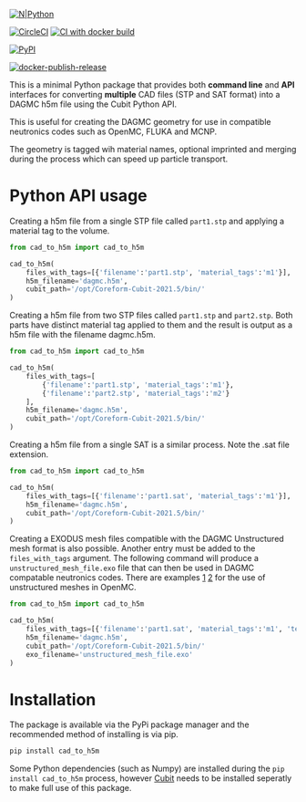 [![N|Python](https://www.python.org/static/community_logos/python-powered-w-100x40.png)](https://www.python.org)

[![CircleCI](https://circleci.com/gh/fusion-energy/cad_to_h5m/tree/main.svg?style=svg)](https://circleci.com/gh/fusion-energy/cad_to_h5m/tree/main) [![CI with docker build](https://github.com/fusion-energy/cad_to_h5m/actions/workflows/ci_with_docker_build.yml/badge.svg)](https://github.com/fusion-energy/cad_to_h5m/actions/workflows/ci_with_docker_build.yml)

[![PyPI](https://img.shields.io/pypi/v/cad-to-h5m?color=brightgreen&label=pypi&logo=grebrightgreenen&logoColor=green)](https://pypi.org/project/cad-to-h5m/)


<!-- can't report coverage as cubit init changes scope
[![codecov](https://codecov.io/gh/fusion-energy/cad_to_h5m/branch/main/graph/badge.svg)](https://codecov.io/gh/fusion-energy/cad_to_h5m) -->

[![docker-publish-release](https://github.com/fusion-energy/cad_to_h5m/actions/workflows/docker_publish.yml/badge.svg)](https://github.com/fusion-energy/cad_to_h5m/actions/workflows/docker_publish.yml)

This is a minimal Python package that provides both **command line** and
**API** interfaces for converting **multiple** CAD files (STP and SAT format)
into a DAGMC h5m file using the Cubit Python API.

This is useful for creating the DAGMC geometry for use in compatible neutronics
codes such as OpenMC, FLUKA and MCNP.

The geometry is tagged wih material names, optional imprinted and merging
during the process which can speed up particle transport.

<!-- 
# Command line usage

Perhaps the most common use of this program is to convert a STP file into
DAGMC geometry.
```bash
cad-to-h5m -i part1.stp -o dagmc.h5m -t mat:1 -c /opt/Coreform-Cubit-2021.5/bin/
```

- the ```-i``` or ```--input``` argument specifies the input CAD filename(s)
- the ```-o``` or ```--output``` argument specifies the output h5m filename
- the ```-t``` or ```--tags``` argument specifies the tags to apply to the CAD volumes.
- the ```-c``` or ```--cubit``` argument specifies the path to the Cubit python3 folder
- the ```-v``` or ```--verbose``` argument enables (true) or disables (false) the printing of additional details

Multiple STP or SAT files can also be combined and converted into a DAGMC
geometry. This example combines two STP files into a single geometry with
seperate material tags for each STP file and saves the result as a h5m file.

```bash
cad-to-h5m -i part1.stp part2.stp -o dagmc.h5m -t mat:1 mat:2 -c /opt/Coreform-Cubit-2021.5/bin/
```

It is also possible to convert .sat files in the following way.

```bash
cad-to-h5m -i part1.sat -o dagmc.h5m -t mat:1 -c /opt/Coreform-Cubit-2021.5/bin/
``` -->

# Python API usage

Creating a h5m file from a single STP file called ```part1.stp``` and applying
a material tag to the volume.

```python
from cad_to_h5m import cad_to_h5m

cad_to_h5m(
    files_with_tags=[{'filename':'part1.stp', 'material_tags':'m1'}],
    h5m_filename='dagmc.h5m',
    cubit_path='/opt/Coreform-Cubit-2021.5/bin/'
)
```

Creating a h5m file from two STP files called ```part1.stp``` and ```part2.stp```.
Both parts have distinct material tag applied to them and the result is output
as a h5m file with the filename dagmc.h5m.

```python
from cad_to_h5m import cad_to_h5m

cad_to_h5m(
    files_with_tags=[
        {'filename':'part1.stp', 'material_tags':'m1'},
        {'filename':'part2.stp', 'material_tags':'m2'}
    ],
    h5m_filename='dagmc.h5m',
    cubit_path='/opt/Coreform-Cubit-2021.5/bin/'
)
```

Creating a h5m file from a single SAT is a similar process. Note the .sat file
extension.

```python
from cad_to_h5m import cad_to_h5m

cad_to_h5m(
    files_with_tags=[{'filename':'part1.sat', 'material_tags':'m1'}],
    h5m_filename='dagmc.h5m',
    cubit_path='/opt/Coreform-Cubit-2021.5/bin/'
)
```

Creating a EXODUS mesh files compatible with the DAGMC Unstructured  mesh format
is also possible. Another entry must be added to the ```files_with_tags```
argument. The following command will produce a ```unstructured_mesh_file.exo```
file that can then be used in DAGMC compatable neutronics codes. There are examples
[1](https://docs.openmc.org/en/latest/examples/unstructured-mesh-part-i.html)
[2](https://docs.openmc.org/en/latest/examples/unstructured-mesh-part-ii.html) 
for the use of unstructured meshes in OpenMC.

```python
from cad_to_h5m import cad_to_h5m

cad_to_h5m(
    files_with_tags=[{'filename':'part1.sat', 'material_tags':'m1', 'tet_mesh': 'size 0.5'}],
    h5m_filename='dagmc.h5m',
    cubit_path='/opt/Coreform-Cubit-2021.5/bin/'
    exo_filename='unstructured_mesh_file.exo'
)
```

# Installation

The package is available via the PyPi package manager and the recommended
method of installing is via pip.
```bash
pip install cad_to_h5m
```

Some Python dependencies (such as Numpy) are installed during the ```pip install cad_to_h5m``` process, however [Cubit](https://coreform.com/products/coreform-cubit/) needs
to be installed seperatly to make full use of this package.
